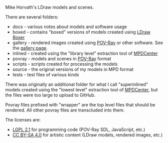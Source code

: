 Mike Horvath's LDraw models and scenes.

There are several folders:

* docs - various notes about models and software usage
* boxed - contains "boxed" versions of models created using [LDraw Boxer](https://github.com/Jeremy1980/LDBoxer)
* gallery - rendered images created using [POV-Ray](http://www.povray.org/) or other software. See the [gallery page](https://mjhorvath.github.io/Mike-LDraw-Models/gallery/gallery.html).
* inlined - created using the "library level" extraction tool of [MPDCenter](https://ldraw.heidemann.org/index.php?page=mpdcenter)
* povray - models and scenes in [POV-Ray](http://www.povray.org/) format
* scripts - scripts created for processing the models
* source - the original versions of my models in MPD format
* tests - test files of various kinds

There was originally an additional folder for what I call "superinlined" models created using the "lowest level" extraction tool of [MPDCenter](https://ldraw.heidemann.org/index.php?page=mpdcenter), but the files were too large to upload to GitHub.

Povray files prefixed with "wrapper" are the top level files that should be rendered. All other povray files are transcluded into them.

The licenses are:

* [LGPL 2.1](https://www.gnu.org/licenses/old-licenses/lgpl-2.1.en.html) for programming code (POV-Ray SDL, JavaScript, etc.)
* [CC BY-SA 4.0](https://creativecommons.org/licenses/by-sa/4.0/legalcode) for artistic content (LDraw models, rendered images, etc.)

